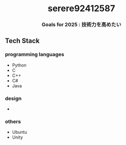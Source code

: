 <h1 align="center"> serere92412587 </h1>
<h3 align="center"> Goals for 2025 : 技術力を高めたい </h3>

## Tech Stack
### programming languages
- Python
- C
- C++
- C#
- Java
### design
- 
### others
- Ubuntu
- Unity